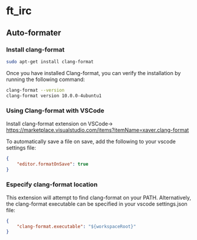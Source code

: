 # ft_irc
## Auto-formater
### Install clang-format
```bash
sudo apt-get install clang-format
```
Once you have installed Clang-format, you can verify the installation by running the following command:
```bash
clang-format --version
clang-format version 10.0.0-4ubuntu1
```
### Using Clang-format with VSCode
Install clang-format extension on VSCode-> https://marketplace.visualstudio.com/items?itemName=xaver.clang-format

To automatically save a file on save, add the following to your vscode settings file:
```json
{
    "editor.formatOnSave": true
}
```
### Especify clang-format location
This extension will attempt to find clang-format on your PATH. Alternatively, the clang-format executable can be specified in your vscode settings.json file:
```json
{
    "clang-format.executable": "${workspaceRoot}"
}

```
